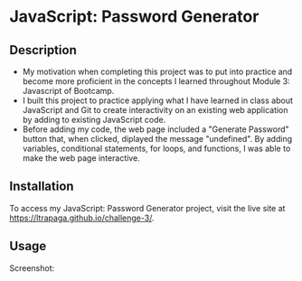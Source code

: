 # JavaScript: Password Generator

## Description

- My motivation when completing this project was to put into practice and become more proficient in the concepts I learned throughout Module 3: Javascript of Bootcamp.
- I built this project to practice applying what I have learned in class about JavaScript and Git to create interactivity on an existing web application by adding to existing JavaScript code.
- Before adding my code, the web page included a "Generate Password" button that, when clicked, diplayed the message "undefined". By adding variables, conditional statements, for loops, and functions, I was able to make the web page interactive.

## Installation

To access my JavaScript: Password Generator project, visit the live site at https://ltrapaga.github.io/challenge-3/.

## Usage

Screenshot: